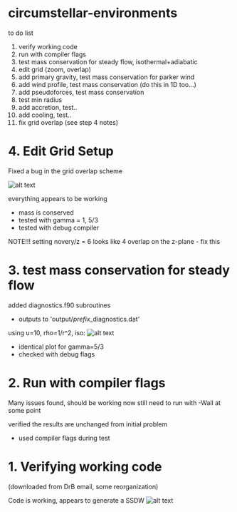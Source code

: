 # circumstellar-environments


to do list

1.  verify working code
2.  run with compiler flags
3.  test mass conservation for steady flow, isothermal+adiabatic
4.  edit grid (zoom, overlap)
5.  add primary gravity, test mass conservation for parker wind
6.  add wind profile, test mass conservation (do this in 1D too...)
7.  add pseudoforces, test mass conservation
8.  test min radius
9.  add accretion, test..
10. add cooling, test..
11. fix grid overlap (see step 4 notes)


# 4. Edit Grid Setup

Fixed a bug in the grid overlap scheme

![alt text](http://astro.physics.ncsu.edu/~cekolb/research/circumstellar-environments/img/overlap.png)

everything appears to be working
 - mass is conserved
 - tested with gamma = 1, 5/3
 - tested with debug compiler

 NOTE!!! setting novery/z = 6 looks like 4 overlap on the z-plane - fix this


# 3. test mass conservation for steady flow

added diagnostics.f90 subroutines
 - outputs to 'output/*prefix*_diagnostics.dat'

using u=10, rho=1/r^2, iso:
![alt text](http://astro.physics.ncsu.edu/~cekolb/research/circumstellar-environments/img/mass_conservation1.png)

 - identical plot for gamma=5/3
 - checked with debug flags


# 2. Run with compiler flags

Many issues found, should be working now
still need to run with -Wall at some point

verified the results are unchanged from initial problem
 - used compiler flags during test


# 1. Verifying working code 
(downloaded from DrB email, some reorganization)

Code is working, appears to generate a SSDW
![alt text](http://astro.physics.ncsu.edu/~cekolb/research/circumstellar-environments/img/initial.png)